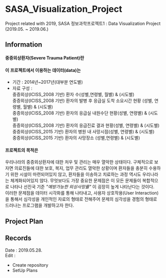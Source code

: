 # SASA_Visualization_Project  
Project related with 2019, SASA 정보과학프로젝트1 : Data Visualization Project (2019.05. ~ 2019.06.)  

## Information  
#### 중증외상환자(Severe Trauma Patient)란  

#### 이 프로젝트에서 이용하는 데이터(data)는  
- 기간 : 2014년~2017년(대부분 연도별)  
- 자료 구성 :  
중증외상(ICISS_2008 기반) 환자 수(성별,연령별, 월별) & (시도별)  
중증외상(ICISS_2008 기반) 환자의 발병 후 응급실 도착 소요시간 현황 (성별, 연령별, 월별) & (시도별)  
중증외상(ICISS_2008 기반) 환자의 응급실 내원수단 현황(성별, 연령별) & (시도별)    
중증외상(ICISS_2008 기반) 환자의 응급진료 결과 현황(성별, 연령별) & (시도별)  
중증외상(ICISS_2015 기반) 환자의 병원 내 사망시점(성별, 연령별) & (시도별)  
중증외상(ICISS_2015 기반) 환자의 사망장소 (성별,연령별) & (시도별)  


#### 프로젝트의 목적은  
  우리나라의 중증외상환자에 대한 처우 및 관리는 매우 열악한 상태이다. 
구체적으로 보자면 의료진들에 대한 보호, 복지, 업무 관리도 열악한 상황이며 환자들을 충분히 수용하기 위한 시설이 마련되어있지 않고, 환자들을 이송하고 치료하는 과정 역시도 우리나라는 체계화되어있지 않다. 무엇보다도 가장 중요한 문제점은 이 모든 문제들이 복합적으로 나타나 선진국 기준 *"예방가능한 외상사망률"* 이 굉장히 높게 나타난다는 것이다.   
  이러한 문제점을 데이터 시각화를 통해 나타내고, 사용자 상호작용(User Interaction)을 통해서 심각성을 개인적인 자료의 형태로 전해주어 문제의 심각성을 경험의 형태로 드러나는 프로그램을 개발하고자 한다.   
  
## Project Plan  

## Records  
Date : 2019.05.28.  
Edit :  
- Create repository  
- SetUp Plans
